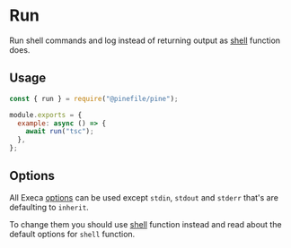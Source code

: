 # Run

Run shell commands and log instead of returning output as [shell](./shell.md) function does.

## Usage

```js
const { run } = require("@pinefile/pine");

module.exports = {
  example: async () => {
    await run("tsc");
  },
};
```

## Options

All Execa [options](https://github.com/sindresorhus/execa#options) can be used except `stdin`, `stdout` and `stderr` that's are defaulting to `inherit`.

To change them you should use [shell](./shell.md) function instead and read about the default options for `shell` function.
